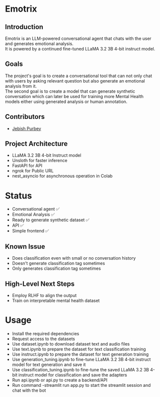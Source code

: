 # Emotrix

## Introduction
Emotrix is an LLM-powered conversational agent that chats with the user and generates emotional analysis.<br>
It is powered by a continued fine-tuned LLaMA 3.2 3B 4-bit instruct model.

## Goals
The project's goal is to create a conversational tool that can not only chat with users by asking relevant question but also generate an emotional analysis from it.<br>
The second goal is to create a model that can generate synthetic conversation which can later be used for training more Mental Health models either using generated analysis or human annotation.
## Contributors
-  [Jebish Purbey](https://github.com/jebish)

## Project Architecture
-  LLaMA 3.2 3B 4-bit Instruct model<br>
-  Unsloth for faster inference<br>
-  FastAPI for API<br>
-  ngrok for Public URL<br>
-  nest_asyncio for asynchronous operation in Colab

# Status
-  Conversational agent ✅<br>
-  Emotional Analysis ✅<br>
-  Ready to generate synthetic dataset ✅<br>
-  API ✅<br>
-  Simple frontend ✅

## Known Issue
-  Does classification even with small or no conversation history<br>
-  Doesn't generate classification tag sometimes
-  Only generates classification tag sometimes

## High-Level Next Steps
-  Employ RLHF to align the output
-  Train on interpretable mental health dataset

# Usage
-  Install the required dependencies
-  Request access to the datasets
-  Use dataset.ipynb to download dataset text and audio files
-  Use text.ipynb to prepare the dataset for text classification training
-  Use instruct.ipynb to prepare the dataset for text generation training
-  Use generation_tuning.ipynb to fine-tune LLaMA 3.2 3B 4-bit instruct model for text generation and save it
-  Use classification_tuning.ipynb to fine-tune the saved LLaMA 3.2 3B 4-bit instruct model for classification and save the adapters
-  Run api.ipynb or api.py to create a backend/API
-  Run command -streamlit run app.py to start the streamlit session and chat with the bot
